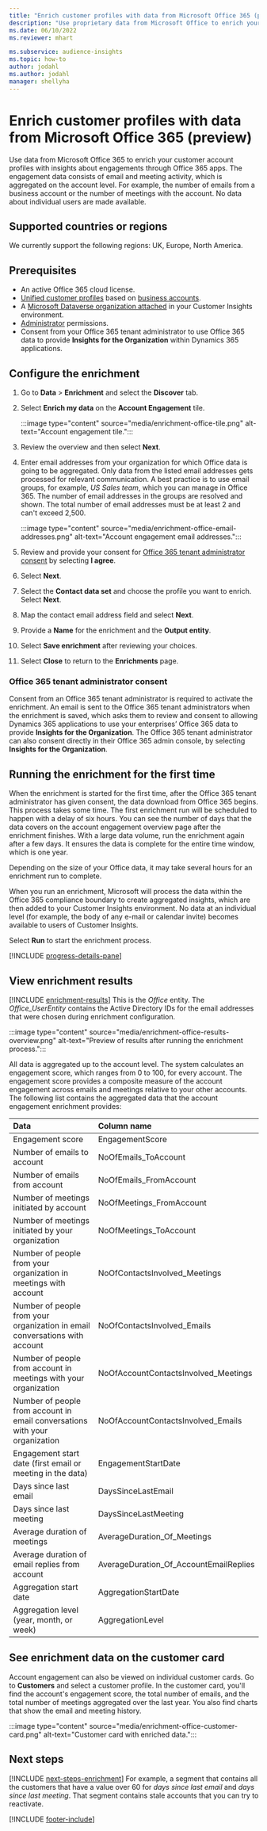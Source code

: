 ```yaml
---
title: "Enrich customer profiles with data from Microsoft Office 365 (preview)"
description: "Use proprietary data from Microsoft Office to enrich your customer profiles with engagement data."
ms.date: 06/10/2022
ms.reviewer: mhart

ms.subservice: audience-insights
ms.topic: how-to
author: jodahl
ms.author: jodahl
manager: shellyha
---
```


# Enrich customer profiles with data from Microsoft Office 365 (preview)

Use data from Microsoft Office 365 to enrich your customer account profiles with insights about engagements through Office 365 apps. The engagement data consists of email and meeting activity, which is aggregated on the account level. For example, the number of emails from a business account or the number of meetings with the account. No data about individual users are made available.

## Supported countries or regions

We currently support the following regions: UK, Europe, North America.

## Prerequisites

- An active Office 365 cloud license.
- [Unified customer profiles](customer-profiles.md) based on [business accounts](work-with-business-accounts.md).
- A [Microsoft Dataverse organization attached](create-environment.md#step-3-connect-to-microsoft-dataverse) in your Customer Insights environment.
- [Administrator](permissions.md#admin) permissions.
- Consent from your Office 365 tenant administrator to use Office 365 data to provide **Insights for the Organization** within Dynamics 365 applications.

## Configure the enrichment

1. Go to **Data** > **Enrichment** and select the **Discover** tab.

1. Select **Enrich my data** on the **Account Engagement** tile.

   :::image type="content" source="media/enrichment-office-tile.png" alt-text="Account engagement tile.":::

1. Review the overview and then select **Next**.

1. Enter email addresses from your organization for which Office data is going to be aggregated. Only data from the listed email addresses gets processed for relevant communication. A best practice is to use email groups, for example, *US Sales team*, which you can manage in Office 365. The number of email addresses in the groups are resolved and shown. The total number of email addresses must be at least 2 and can't exceed 2,500.

   :::image type="content" source="media/enrichment-office-email-addresses.png" alt-text="Account engagement email addresses.":::

1. Review and provide your consent for [Office 365 tenant administrator consent](#office-365-tenant-administrator-consent) by selecting **I agree**.

1. Select **Next**.

1. Select the **Contact data set** and choose the profile you want to enrich. Select **Next**.

1. Map the contact email address field and select **Next**.

1. Provide a **Name** for the enrichment and the **Output entity**.

1. Select **Save enrichment** after reviewing your choices.

1. Select **Close** to return to the **Enrichments** page.

### Office 365 tenant administrator consent

Consent from an Office 365 tenant administrator is required to activate the enrichment. An email is sent to the Office 365 tenant administrators when the enrichment is saved, which asks them to review and consent to allowing Dynamics 365 applications to use your enterprises’ Office 365 data to provide **Insights for the Organization**. The Office 365 tenant administrator can also consent directly in their Office 365 admin console, by selecting **Insights for the Organization**.

## Running the enrichment for the first time

When the enrichment is started for the first time, after the Office 365 tenant administrator has given consent, the data download from Office 365 begins. This process takes some time. The first enrichment run will be scheduled to happen with a delay of six hours. You can see the number of days that the data covers on the account engagement overview page after the enrichment finishes. With a large data volume, run the enrichment again after a few days. It ensures the data is complete for the entire time window, which is one year.

Depending on the size of your Office data, it may take several hours for an enrichment run to complete.

When you run an enrichment, Microsoft will process the data within the Office 365 compliance boundary to create aggregated insights, which are then added to your Customer Insights environment. No data at an individual level (for example, the body of any e-mail or calendar invite) becomes available to users of Customer Insights.

Select **Run** to start the enrichment process.

[!INCLUDE [progress-details-pane](includes/progress-details-pane.md)]

## View enrichment results

[!INCLUDE [enrichment-results](includes/enrichment-results.md)] This is the *Office* entity. The *Office_UserEntity* contains the Active Directory IDs for the email addresses that were chosen during enrichment configuration.

:::image type="content" source="media/enrichment-office-results-overview.png" alt-text="Preview of results after running the enrichment process.":::

All data is aggregated up to the account level. The system calculates an engagement score, which ranges from 0 to 100, for every account. The engagement score provides a composite measure of the account engagement across emails and meetings relative to your other accounts. The following list contains the aggregated data that the account engagement enrichment provides:

| Data                                                                              | Column name                              |
| :-------------------------------------------------------------------------------- |:---------------------------------------- |
| Engagement score                                                                  |  EngagementScore                         |
| Number of emails to account                                                       |  NoOfEmails_ToAccount                    |
| Number of emails from account                                                     |  NoOfEmails_FromAccount                  |
| Number of meetings initiated by account                                           |  NoOfMeetings_FromAccount                |
| Number of meetings initiated by your organization                                 |  NoOfMeetings_ToAccount                  |
| Number of people from your organization in meetings with account                  |  NoOfContactsInvolved_Meetings           |
| Number of people from your organization in email conversations with account       |  NoOfContactsInvolved_Emails             |
| Number of people from account in meetings with your organization                  |  NoOfAccountContactsInvolved_Meetings    |
| Number of people from account in email conversations with your organization       |  NoOfAccountContactsInvolved_Emails      |
| Engagement start date (first email or meeting in the data)                        |  EngagementStartDate                     |
| Days since last email                                                             |  DaysSinceLastEmail                      |
| Days since last meeting                                                           |  DaysSinceLastMeeting                    |
| Average duration of meetings                                                      |  AverageDuration_Of_Meetings             |
| Average duration of email replies from account                                    |  AverageDuration_Of_AccountEmailReplies  |
| Aggregation start date                                                            |  AggregationStartDate                    |
| Aggregation level (year, month, or week)                                          |  AggregationLevel                        |

## See enrichment data on the customer card

Account engagement can also be viewed on individual customer cards. Go to **Customers** and select a customer profile. In the customer card, you'll find the account's engagement score, the total number of emails, and the total number of meetings aggregated over the last year. You also find charts that show the email and meeting history.

:::image type="content" source="media/enrichment-office-customer-card.png" alt-text="Customer card with enriched data.":::

## Next steps

[!INCLUDE [next-steps-enrichment](includes/next-steps-enrichment.md)]
For example, a segment that contains all the customers that have a value over 60 for *days since last email* and *days since last meeting*. That segment contains stale accounts that you can try to reactivate.

[!INCLUDE [footer-include](includes/footer-banner.md)]
